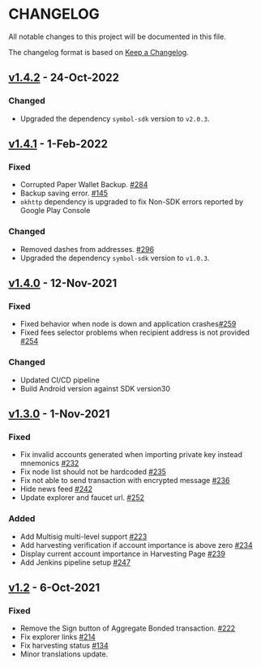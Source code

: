 # CHANGELOG
All notable changes to this project will be documented in this file.

The changelog format is based on [Keep a Changelog](https://keepachangelog.com/en/1.0.0/).

## [v1.4.2][v1.4.2] - 24-Oct-2022
### Changed
- Upgraded the dependency `symbol-sdk` version to `v2.0.3`.

## [v1.4.1][v1.4.1] - 1-Feb-2022
### Fixed
- Corrupted Paper Wallet Backup. [#284](https://github.com/symbol/mobile-wallet/issues/284)
- Backup saving error. [#145](https://github.com/symbol/mobile-wallet/issues/145)
- `okhttp` dependency is upgraded to fix Non-SDK errors reported by Google Play Console

### Changed
- Removed dashes from addresses. [#296](https://github.com/symbol/mobile-wallet/issues/296)
- Upgraded the dependency `symbol-sdk` version to `v1.0.3`.

## [v1.4.0][v1.4.0] - 12-Nov-2021
### Fixed
- Fixed behavior when node is down and application crashes[#259](https://github.com/symbol/mobile-wallet/issues/259)
- Fixed fees selector problems when recipient address is not provided [#254](https://github.com/symbol/mobile-wallet/issues/254)
### Changed
- Updated CI/CD pipeline
- Build Android version against SDK version30

## [v1.3.0][v1.3.0] - 1-Nov-2021

### Fixed
- Fix invalid accounts generated when importing private key instead mnemonics [#232](https://github.com/symbol/mobile-wallet/issues/232)
- Fix node list should not be hardcoded [#235](https://github.com/symbol/mobile-wallet/issues/235)
- Fix not able to send transaction with encrypted message [#236](https://github.com/symbol/mobile-wallet/issues/236)
- Hide news feed [#242](https://github.com/symbol/mobile-wallet/issues/242)
- Update explorer and faucet url. [#252](https://github.com/symbol/mobile-wallet/pull/252)

### Added
- Add Multisig multi-level support [#223](https://github.com/symbol/mobile-wallet/issues/223)
- Add harvesting verification if account importance is above zero [#234](https://github.com/symbol/mobile-wallet/issues/234)
- Display current account importance in Harvesting Page [#239](https://github.com/symbol/mobile-wallet/issues/239)
- Add Jenkins pipeline setup [#247](https://github.com/symbol/mobile-wallet/pull/247)

## [v1.2][v1.2] - 6-Oct-2021

### Fixed
- Remove the Sign button of Aggregate Bonded transaction. [#222](https://github.com/symbol/mobile-wallet/issues/222)
- Fix explorer links [#214](https://github.com/symbol/mobile-wallet/issues/214)
- Fix harvesting status [#134](https://github.com/symbol/mobile-wallet/issues/134)
- Minor translations update.

[v1.2]: https://github.com/symbol/mobile-wallet/releases/tag/1.2
[v1.3.0]: https://github.com/symbol/mobile-wallet/releases/tag/1.3.0
[v1.4.0]: https://github.com/symbol/mobile-wallet/releases/tag/1.4.0
[v1.4.1]: https://github.com/symbol/mobile-wallet/releases/tag/1.4.1
[v1.4.2]: https://github.com/symbol/mobile-wallet/releases/tag/1.4.2
